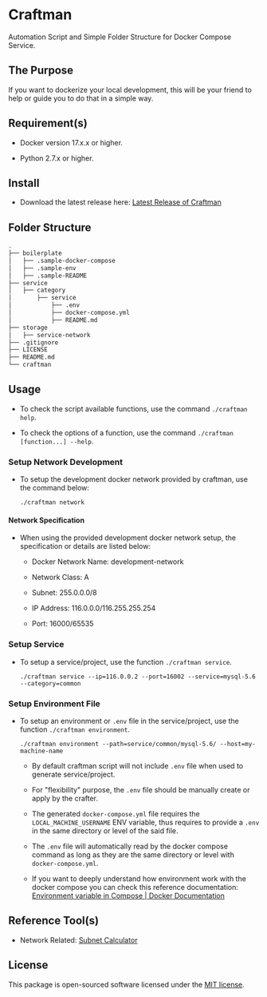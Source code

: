 # Craftman

Automation Script and Simple Folder Structure for Docker Compose Service.

## The Purpose

If you want to dockerize your local development, this will be your friend to help or guide you to do that in a simple way.

## Requirement(s)

- Docker version 17.x.x or higher.

- Python 2.7.x or higher.

## Install

- Download the latest release here: [Latest Release of Craftman](https://github.com/LordDashMe/craftman/releases)

## Folder Structure

```bash
.
├── boilerplate
│   ├── .sample-docker-compose
│   ├── .sample-env
│   ├── .sample-README
├── service
│   ├── category
│       ├── service
│           ├── .env
│           ├── docker-compose.yml
│           ├── README.md
├── storage
│   ├── service-network
├── .gitignore
├── LICENSE
├── README.md
└── craftman
```

## Usage

- To check the script available functions, use the command ```./craftman help```.

- To check the options of a function, use the command ```./craftman [function...] --help```.

### Setup Network Development

- To setup the development docker network provided by craftman, use the command below:

  ```text
  ./craftman network
  ```

#### Network Specification

- When using the provided development docker network setup, the specification or details are listed below:
  
  - Docker Network Name: development-network

  - Network Class: A

  - Subnet: 255.0.0.0/8

  - IP Address: 116.0.0.0/116.255.255.254

  - Port: 16000/65535

### Setup Service

- To setup a service/project, use the function ```./craftman service```.

  ```text
  ./craftman service --ip=116.0.0.2 --port=16002 --service=mysql-5.6 --category=common
  ```

### Setup Environment File

- To setup an environment or ```.env``` file in the service/project, use the function ```./craftman environment```.

  ```text
  ./craftman environment --path=service/common/mysql-5.6/ --host=my-machine-name
  ```

  - By default craftman script will not include ```.env``` file when used to generate service/project.

  - For "flexibility" purpose, the ```.env``` file should be manually create or apply by the crafter.

  - The generated ```docker-compose.yml``` file requires the ```LOCAL_MACHINE_USERNAME``` ENV variable, thus requires to provide a ```.env``` in the same directory or level of the said file.

  - The ```.env``` file will automatically read by the docker compose command as long as they are the same directory or level with ```docker-compose.yml```.

  - If you want to deeply understand how environment work with the docker compose you can check this reference documentation: [Environment variable in Compose | Docker Documentation](https://docs.docker.com/compose/environment-variables/)

## Reference Tool(s)

- Network Related: [Subnet Calculator](https://www.calculator.net/ip-subnet-calculator.html?cclass=any&csubnet=8&cip=116.0.0.0&ctype=ipv4&printit=0&x=49&y=21)

## License

This package is open-sourced software licensed under the [MIT license](https://opensource.org/licenses/MIT).
